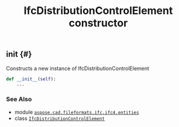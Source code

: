 ﻿---
title: IfcDistributionControlElement constructor
second_title: Aspose.CAD for Python via .NET API References
description: 
type: docs
weight: 10
url: /aspose.cad.fileformats.ifc.ifc4.entities/ifcdistributioncontrolelement/__init__/
is_root: false
---

## __init__ {#}

Constructs a new instance of IfcDistributionControlElement



```python
def __init__(self):
    ...
```





### See Also
* module [`aspose.cad.fileformats.ifc.ifc4.entities`](../../)
* class [`IfcDistributionControlElement`](/cad/python-net/aspose.cad.fileformats.ifc.ifc4.entities/ifcdistributioncontrolelement)
